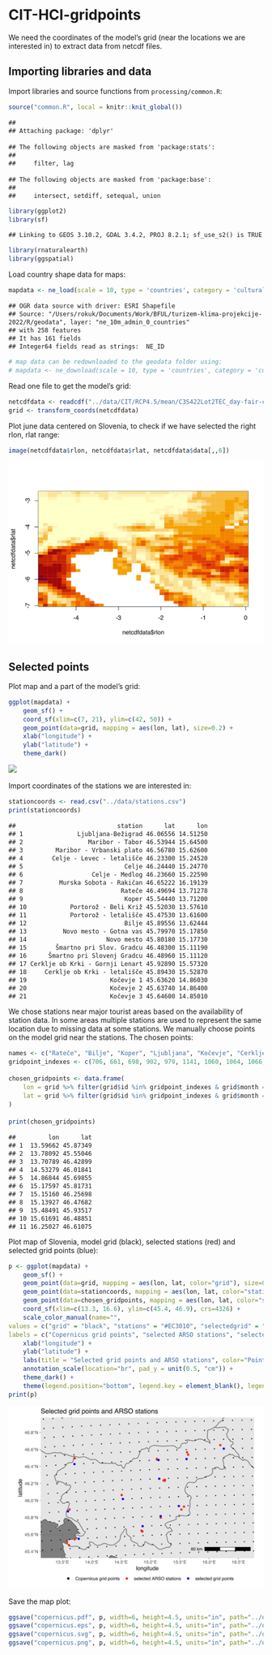 CIT-HCI-gridpoints
================

We need the coordinates of the model’s grid (near the locations we are
interested in) to extract data from netcdf files.

## Importing libraries and data

Import libraries and source functions from `processing/common.R`:

``` r
source("common.R", local = knitr::knit_global())
```

    ## 
    ## Attaching package: 'dplyr'

    ## The following objects are masked from 'package:stats':
    ## 
    ##     filter, lag

    ## The following objects are masked from 'package:base':
    ## 
    ##     intersect, setdiff, setequal, union

``` r
library(ggplot2)
library(sf)
```

    ## Linking to GEOS 3.10.2, GDAL 3.4.2, PROJ 8.2.1; sf_use_s2() is TRUE

``` r
library(rnaturalearth)
library(ggspatial)
```

Load country shape data for maps:

``` r
mapdata <- ne_load(scale = 10, type = 'countries', category = 'cultural', returnclass = "sf", destdir = "geodata")
```

    ## OGR data source with driver: ESRI Shapefile 
    ## Source: "/Users/rokuk/Documents/Work/BFUL/turizem-klima-projekcije-2022/R/geodata", layer: "ne_10m_admin_0_countries"
    ## with 258 features
    ## It has 161 fields
    ## Integer64 fields read as strings:  NE_ID

``` r
# map data can be redownloaded to the geodata folder using:
# mapdata <- ne_download(scale = 10, type = 'countries', category = 'cultural', returnclass = "sf", destdir = "geodata")
```

Read one file to get the model’s grid:

``` r
netcdfdata <- readcdf("../data/CIT/RCP4.5/mean/C3S422Lot2TEC_day-fair-cit-month-proj_mean_monthly_2021_2040_v1.nc", "day-fair-cit-month-proj")
grid <- transform_coords(netcdfdata)
```

Plot june data centered on Slovenia, to check if we have selected the
right rlon, rlat range:

``` r
image(netcdfdata$rlon, netcdfdata$rlat, netcdfdata$data[,,6])
```

![](CIT-HCI-gridpoints_files/figure-gfm/unnamed-chunk-4-1.svg)<!-- -->

## Selected points

Plot map and a part of the model’s grid:

``` r
ggplot(mapdata) +
    geom_sf() +
    coord_sf(xlim=c(7, 21), ylim=c(42, 50)) + 
    geom_point(data=grid, mapping = aes(lon, lat), size=0.2) +
    xlab("longitude") +
    ylab("latitude") +
    theme_dark()
```

![](CIT-HCI-gridpoints_files/figure-gfm/unnamed-chunk-5-1.svg)<!-- -->

Import coordinates of the stations we are interested in:

``` r
stationcoords <- read.csv("../data/stations.csv")
print(stationcoords)
```

    ##                            station      lat      lon
    ## 1               Ljubljana-Bežigrad 46.06556 14.51250
    ## 2                  Maribor - Tabor 46.53944 15.64500
    ## 3         Maribor - Vrbanski plato 46.56780 15.62600
    ## 4        Celje - Levec - letališče 46.23300 15.24520
    ## 5                            Celje 46.24440 15.24770
    ## 6                   Celje - Medlog 46.23660 15.22590
    ## 7          Murska Sobota - Rakičan 46.65222 16.19139
    ## 8                           Rateče 46.49694 13.71278
    ## 9                            Koper 45.54440 13.71200
    ## 10            Portorož - Beli Križ 45.52030 13.57610
    ## 11            Portorož - letališče 45.47530 13.61600
    ## 12                           Bilje 45.89556 13.62444
    ## 13          Novo mesto - Gotna vas 45.79970 15.17850
    ## 14                      Novo mesto 45.80180 15.17730
    ## 15        Šmartno pri Slov. Gradcu 46.48300 15.11190
    ## 16      Šmartno pri Slovenj Gradcu 46.48960 15.11120
    ## 17 Cerklje ob Krki - Gornji Lenart 45.92890 15.57320
    ## 18     Cerklje ob Krki - letališče 45.89430 15.52870
    ## 19                       Kočevje 1 45.63620 14.86030
    ## 20                       Kočevje 2 45.63740 14.86400
    ## 21                       Kočevje 3 45.64600 14.85010

We chose stations near major tourist areas based on the availability of
station data. In some areas multiple stations are used to represent the
same location due to missing data at some stations. We manually choose
points on the model grid near the stations. The chosen points:

``` r
names <- c("Rateče", "Bilje", "Koper", "Ljubljana", "Kočevje", "Cerklje ob Krki", "Novo mesto", "Celje", "Slovenj Gradec", "Maribor", "Murska Sobota")
gridpoint_indexes <- c(706, 661, 698, 902, 979, 1141, 1060, 1064, 1066, 1186, 1347) # these values should be the same as in the file common.R

chosen_gridpoints <- data.frame(
    lon = grid %>% filter(grid$id %in% gridpoint_indexes & grid$month == "jan") %>% pull(lon),
    lat = grid %>% filter(grid$id %in% gridpoint_indexes & grid$month == "jan") %>% pull(lat)
)

print(chosen_gridpoints)
```

    ##         lon      lat
    ## 1  13.59662 45.87349
    ## 2  13.78092 45.55046
    ## 3  13.70789 46.42899
    ## 4  14.53279 46.01841
    ## 5  14.86844 45.69855
    ## 6  15.17597 45.81731
    ## 7  15.15160 46.25698
    ## 8  15.13927 46.47682
    ## 9  15.48491 45.93517
    ## 10 15.61691 46.48851
    ## 11 16.25027 46.61075

Plot map of Slovenia, model grid (black), selected stations (red) and
selected grid points (blue):

``` r
p <- ggplot(mapdata) +
    geom_sf() +
    geom_point(data=grid, mapping = aes(lon, lat, color="grid"), size=0.2) +
    geom_point(data=stationcoords, mapping = aes(lon, lat, color="stations")) +
    geom_point(data=chosen_gridpoints, mapping = aes(lon, lat, color="selectedgrid")) +
    coord_sf(xlim=c(13.3, 16.6), ylim=c(45.4, 46.9), crs=4326) +
    scale_color_manual(name="",
values = c("grid" = "black", "stations" = "#EC3010", "selectedgrid" = "blue"),
labels = c("Copernicus grid points", "selected ARSO stations", "selected grid points")) +
    xlab("longitude") +
    ylab("latitude") +
    labs(title = "Selected grid points and ARSO stations", color="Points") +
    annotation_scale(location="br", pad_y = unit(0.5, "cm")) +
    theme_dark() +
    theme(legend.position="bottom", legend.key = element_blank(), legend.box.spacing=unit(0, "cm"))
print(p)
```

![](CIT-HCI-gridpoints_files/figure-gfm/unnamed-chunk-8-1.svg)<!-- -->

Save the map plot:

``` r
ggsave("copernicus.pdf", p, width=6, height=4.5, units="in", path="../output/pdf/maps", device=cairo_pdf)
ggsave("copernicus.eps", p, width=6, height=4.5, units="in", path="../output/eps/maps", device=cairo_ps)
ggsave("copernicus.svg", p, width=6, height=4.5, units="in", path="../output/svg/maps")
ggsave("copernicus.png", p, width=6, height=4.5, units="in", path="../output/png/maps", dpi=500)
```
